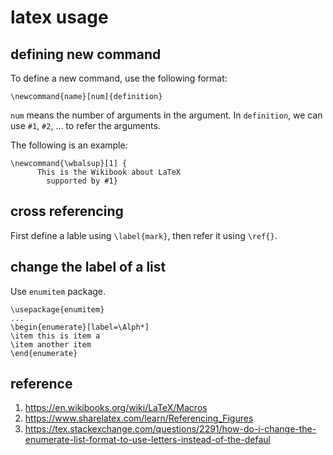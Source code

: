 # latex usage

## defining new command

To define a new command, use the following format:

```
\newcommand{name}[num]{definition}
```

`num` means the number of arguments in the argument. In `definition`,
we can use `#1`, `#2`, ... to refer the arguments.

The following is an example:

```
\newcommand{\wbalsup}[1] {
      This is the Wikibook about LaTeX 
        supported by #1}
```


## cross referencing

First define a lable using `\label{mark}`, then refer
it using `\ref{}`.


## change the label of a list

Use `enumitem` package.

```
\usepackage{enumitem}
...
\begin{enumerate}[label=\Alph*]
\item this is item a
\item another item
\end{enumerate}
```


## reference
1. https://en.wikibooks.org/wiki/LaTeX/Macros
2. https://www.sharelatex.com/learn/Referencing_Figures
3. https://tex.stackexchange.com/questions/2291/how-do-i-change-the-enumerate-list-format-to-use-letters-instead-of-the-defaul
